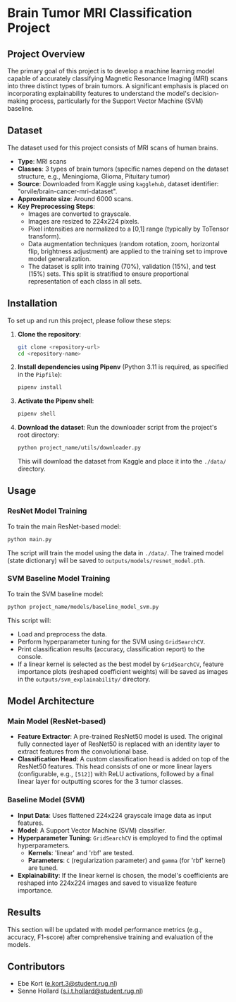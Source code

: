 # Brain Tumor MRI Classification Project

## Project Overview

The primary goal of this project is to develop a machine learning model capable of accurately classifying Magnetic Resonance Imaging (MRI) scans into three distinct types of brain tumors. A significant emphasis is placed on incorporating explainability features to understand the model's decision-making process, particularly for the Support Vector Machine (SVM) baseline.

## Dataset

The dataset used for this project consists of MRI scans of human brains.

*   **Type**: MRI scans
*   **Classes**: 3 types of brain tumors (specific names depend on the dataset structure, e.g., Meningioma, Glioma, Pituitary tumor)
*   **Source**: Downloaded from Kaggle using `kagglehub`, dataset identifier: "orvile/brain-cancer-mri-dataset".
*   **Approximate size**: Around 6000 scans.
*   **Key Preprocessing Steps**:
    *   Images are converted to grayscale.
    *   Images are resized to 224x224 pixels.
    *   Pixel intensities are normalized to a [0,1] range (typically by ToTensor transform).
    *   Data augmentation techniques (random rotation, zoom, horizontal flip, brightness adjustment) are applied to the training set to improve model generalization.
    *   The dataset is split into training (70%), validation (15%), and test (15%) sets. This split is stratified to ensure proportional representation of each class in all sets.

## Installation

To set up and run this project, please follow these steps:

1.  **Clone the repository**:
    ```bash
    git clone <repository-url>
    cd <repository-name>
    ```

2.  **Install dependencies using Pipenv** (Python 3.11 is required, as specified in the `Pipfile`):
    ```bash
    pipenv install
    ```

3.  **Activate the Pipenv shell**:
    ```bash
    pipenv shell
    ```

4.  **Download the dataset**:
    Run the downloader script from the project's root directory:
    ```bash
    python project_name/utils/downloader.py
    ```
    This will download the dataset from Kaggle and place it into the `./data/` directory.

## Usage

### ResNet Model Training

To train the main ResNet-based model:

```bash
python main.py
```

The script will train the model using the data in `./data/`. The trained model (state dictionary) will be saved to `outputs/models/resnet_model.pth`.

### SVM Baseline Model Training

To train the SVM baseline model:

```bash
python project_name/models/baseline_model_svm.py
```

This script will:
*   Load and preprocess the data.
*   Perform hyperparameter tuning for the SVM using `GridSearchCV`.
*   Print classification results (accuracy, classification report) to the console.
*   If a linear kernel is selected as the best model by `GridSearchCV`, feature importance plots (reshaped coefficient weights) will be saved as images in the `outputs/svm_explainability/` directory.

## Model Architecture

### Main Model (ResNet-based)

*   **Feature Extractor**: A pre-trained ResNet50 model is used. The original fully connected layer of ResNet50 is replaced with an identity layer to extract features from the convolutional base.
*   **Classification Head**: A custom classification head is added on top of the ResNet50 features. This head consists of one or more linear layers (configurable, e.g., `[512]`) with ReLU activations, followed by a final linear layer for outputting scores for the 3 tumor classes.

### Baseline Model (SVM)

*   **Input Data**: Uses flattened 224x224 grayscale image data as input features.
*   **Model**: A Support Vector Machine (SVM) classifier.
*   **Hyperparameter Tuning**: `GridSearchCV` is employed to find the optimal hyperparameters.
    *   **Kernels**: 'linear' and 'rbf' are tested.
    *   **Parameters**: `C` (regularization parameter) and `gamma` (for 'rbf' kernel) are tuned.
*   **Explainability**: If the linear kernel is chosen, the model's coefficients are reshaped into 224x224 images and saved to visualize feature importance.

## Results

This section will be updated with model performance metrics (e.g., accuracy, F1-score) after comprehensive training and evaluation of the models.

## Contributors

*   Ebe Kort (e.kort.3@student.rug.nl)
*   Senne Hollard (s.i.t.hollard@student.rug.nl)
